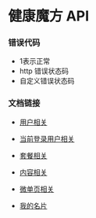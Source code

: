 # 健康魔方 API 

### 错误代码

- 1表示正常 
- http 错误状态码 
- 自定义错误状态码

### 文档链接

- [用户相关](./users.html)

- [当前登录用户相关](./current_user.html)

- [套餐相关](./plan.html)

- [内容相关](./content.html)

- [微单页相关](./micro_sp.html)
 
- [我的名片](./my_card.html)